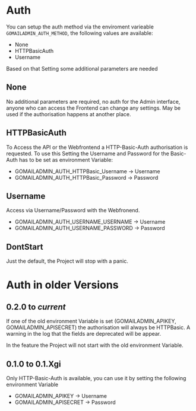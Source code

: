 # Auth
You can setup the auth method via the enviroment varieable `GOMAILADMIN_AUTH_METHOD`, the following values are available:

* None
* HTTPBasicAuth
* Username

Based on that Setting some additional parameters are needed

## None
No additional parameters are required, no auth for the Admin interface, anyone who can access the Frontend can change any settings. May be used if the authorisation happens at another place.

## HTTPBasicAuth
To Access the API or the Webfrontend a HTTP-Basic-Auth authorisation is requested. To use this Setting the Username and Password for the Basic-Auth has to be set as environment Variable:

* GOMAILADMIN_AUTH_HTTPBasic_Username -> Username
* GOMAILADMIN_AUTH_HTTPBasic_Password -> Password

## Username
Access via Username/Password with the Webfronend.

* GOMAILADMIN_AUTH_USERNAME_USERNAME -> Username
* GOMAILADMIN_AUTH_USERNAME_PASSWORD -> Password

## DontStart
Just the default, the Project will stop with a panic.

# Auth in older Versions

## 0.2.0 to *current*
If one of the old environment Variable is set (GOMAILADMIN_APIKEY, GOMAILADMIN_APISECRET) the authorisation will always be HTTPBasic. A warning in the log that the fields are deprecated will be appear. 

In the feature the Project will not start with the old environment Variable.

## 0.1.0 to 0.1.Xgi
Only HTTP-Basic-Auth is available, you can use it by setting the following environment Variable

* GOMAILADMIN_APIKEY -> Username
* GOMAILADMIN_APISECRET -> Password
